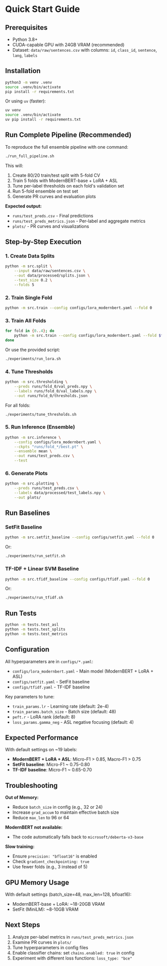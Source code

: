 # Quick Start Guide

## Prerequisites

- Python 3.8+
- CUDA-capable GPU with 24GB VRAM (recommended)
- Dataset: `data/raw/sentences.csv` with columns: `id`, `class_id`, `sentence`, `lang`, `labels`

## Installation

```bash
python3 -m venv .venv
source .venv/bin/activate
pip install -r requirements.txt
```

Or using `uv` (faster):

```bash
uv venv
source .venv/bin/activate
uv pip install -r requirements.txt
```

## Run Complete Pipeline (Recommended)

To reproduce the full ensemble pipeline with one command:

```bash
./run_full_pipeline.sh
```

This will:
1. Create 80/20 train/test split with 5-fold CV
2. Train 5 folds with ModernBERT-base + LoRA + ASL
3. Tune per-label thresholds on each fold's validation set
4. Run 5-fold ensemble on test set
5. Generate PR curves and evaluation plots

**Expected output:**
- `runs/test_preds.csv` - Final predictions
- `runs/test_preds_metrics.json` - Per-label and aggregate metrics
- `plots/` - PR curves and visualizations

## Step-by-Step Execution

### 1. Create Data Splits

```bash
python -m src.split \
    --input data/raw/sentences.csv \
    --out data/processed/splits.json \
    --test_size 0.2 \
    --folds 5
```

### 2. Train Single Fold

```bash
python -m src.train --config configs/lora_modernbert.yaml --fold 0
```

### 3. Train All Folds

```bash
for fold in {0..4}; do
    python -m src.train --config configs/lora_modernbert.yaml --fold $fold
done
```

Or use the provided script:

```bash
./experiments/run_lora.sh
```

### 4. Tune Thresholds

```bash
python -m src.thresholding \
    --preds runs/fold_0/val_preds.npy \
    --labels runs/fold_0/val_labels.npy \
    --out runs/fold_0/thresholds.json
```

For all folds:

```bash
./experiments/tune_thresholds.sh
```

### 5. Run Inference (Ensemble)

```bash
python -m src.inference \
    --config configs/lora_modernbert.yaml \
    --ckpts "runs/fold_*/best.pt" \
    --ensemble mean \
    --out runs/test_preds.csv \
    --test
```

### 6. Generate Plots

```bash
python -m src.plotting \
    --preds runs/test_preds.csv \
    --labels data/processed/test_labels.npy \
    --out plots/
```

## Run Baselines

### SetFit Baseline

```bash
python -m src.setfit_baseline --config configs/setfit.yaml --fold 0
```

Or:

```bash
./experiments/run_setfit.sh
```

### TF-IDF + Linear SVM Baseline

```bash
python -m src.tfidf_baseline --config configs/tfidf.yaml --fold 0
```

Or:

```bash
./experiments/run_tfidf.sh
```

## Run Tests

```bash
python -m tests.test_asl
python -m tests.test_splits
python -m tests.test_metrics
```

## Configuration

All hyperparameters are in `configs/*.yaml`:

- `configs/lora_modernbert.yaml` - Main model (ModernBERT + LoRA + ASL)
- `configs/setfit.yaml` - SetFit baseline
- `configs/tfidf.yaml` - TF-IDF baseline

Key parameters to tune:
- `train_params.lr` - Learning rate (default: 2e-4)
- `train_params.batch_size` - Batch size (default: 48)
- `peft.r` - LoRA rank (default: 8)
- `loss_params.gamma_neg` - ASL negative focusing (default: 4)

## Expected Performance

With default settings on ~19 labels:

- **ModernBERT + LoRA + ASL**: Micro-F1 > 0.85, Macro-F1 > 0.75
- **SetFit baseline**: Micro-F1 ~ 0.75-0.80
- **TF-IDF baseline**: Micro-F1 ~ 0.65-0.70

## Troubleshooting

**Out of Memory:**
- Reduce `batch_size` in config (e.g., 32 or 24)
- Increase `grad_accum` to maintain effective batch size
- Reduce `max_len` to 96 or 64

**ModernBERT not available:**
- The code automatically falls back to `microsoft/deberta-v3-base`

**Slow training:**
- Ensure `precision: "bfloat16"` is enabled
- Check `gradient_checkpointing: true`
- Use fewer folds (e.g., 3 instead of 5)

## GPU Memory Usage

With default settings (batch_size=48, max_len=128, bfloat16):
- ModernBERT-base + LoRA: ~18-20GB VRAM
- SetFit (MiniLM): ~8-10GB VRAM

## Next Steps

1. Analyze per-label metrics in `runs/test_preds_metrics.json`
2. Examine PR curves in `plots/`
3. Tune hyperparameters in config files
4. Enable classifier chains: set `chains.enabled: true` in config
5. Experiment with different loss functions: `loss_type: "bce"`
